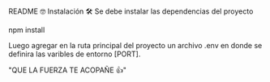 README 🤓
Instalación 🛠️
Se debe instalar las dependencias del proyecto 

npm install

Luego agregar en la ruta principal del proyecto un archivo .env en donde se definira 
las varibles de entorno [PORT]. 

"QUE LA FUERZA TE ACOPAÑE 👍"